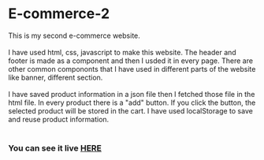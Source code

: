 # E-commerce-2
This is my second e-commerce website.
<br><br>
I have used html, css, javascript to make this website. The header and footer is made as a component and then I usded it in every page. There are other common compononts that I have used in different parts of the website like banner, different section.
<br><br>
I have saved product information in a json file then I fetched those file in the html file. In every product there is a "add" button. If you click the button, the selected product will be stored in the cart. I have used localStorage to save and reuse product information.
<br><br>
<h3><b>You can see it live <a href="https://mhasan1037.github.io/E-commerce-2/" target="_blank">HERE</a></b></h3>
